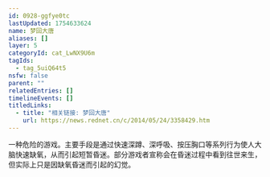 ```yaml
---
id: 0928-ggfye0tc
lastUpdated: 1754633624
name: 梦回大唐
aliases: []
layer: 5
categoryId: cat_LwNX9U6m
tagIds:
  - tag_5uiQ64t5
nsfw: false
parent: ""
relatedEntries: []
timelineEvents: []
titledLinks:
  - title: "相关链接: 梦回大唐"
    url: https://news.rednet.cn/c/2014/05/24/3358429.htm
---
```


一种危险的游戏。主要手段是通过快速深蹲、深呼吸、按压胸口等系列行为使人大脑快速缺氧，从而引起短暂昏迷。部分游戏者宣称会在昏迷过程中看到往世来生，但实际上只是因缺氧昏迷而引起的幻觉。